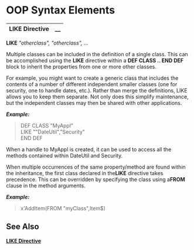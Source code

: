 # OOP Syntax Elements

**LIKE Directive** |  **__**  
---|---  
  
**LIKE** _"otherclass", "otherclass", ..._

Multiple classes can be included in the definition of a single class. This can be accomplished using the **LIKE** directive within a **DEF CLASS .. END DEF** block to inherit the properties from one or more other classes.

For example, you might want to create a generic class that includes the contents of a number of different independent smaller classes (one for security, one to handle dates, etc.). Rather than merge the definitions, LIKE allows you to keep them separate. Not only does this simplify maintenance, but the independent classes may then be shared with other applications.

**_Example:_**

> DEF CLASS "MyAppl"   
>  LIKE ""DateUtil","Security"   
>  END DEF

When a handle to MyAppl is created, it can be used to access all the methods contained within DateUtil and Security.

When multiple occurrences of the same property/method are found within the inheritance, the first class declared in the**LIKE** directive takes precedence. This can be overridden by specifying the class using a**FROM** clause in the method arguments.

**_Example:_**

> x'AddItem(FROM "myClass",Item$)

## See Also

**[LIKE Directive](../../../directives/like.md)**
